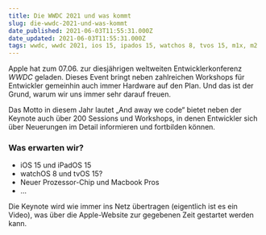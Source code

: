```yaml
---
title: Die WWDC 2021 und was kommt
slug: die-wwdc-2021-und-was-kommt
date_published: 2021-06-03T11:55:31.000Z
date_updated: 2021-06-03T11:55:31.000Z
tags: wwdc, wwdc 2021, ios 15, ipados 15, watchos 8, tvos 15, m1x, m2
---
```


Apple hat zum 07.06. zur diesjährigen weltweiten Entwicklerkonferenz *WWDC* geladen. Dieses Event bringt neben zahlreichen Workshops für Entwickler gemeinhin auch immer Hardware auf den Plan. Und das ist der Grund, warum wir uns immer sehr darauf freuen.

Das Motto in diesem Jahr lautet „And away we code“ bietet neben der Keynote auch über 200 Sessions und Workshops, in denen Entwickler sich über Neuerungen im Detail informieren und fortbilden können.

### Was erwarten wir?

- iOS 15 und iPadOS 15
- watchOS 8 und tvOS 15?
- Neuer Prozessor-Chip und Macbook Pros
- …

Die Keynote wird wie immer ins Netz übertragen (eigentlich ist es ein Video), was über die Apple-Website zur gegebenen Zeit gestartet werden kann.
